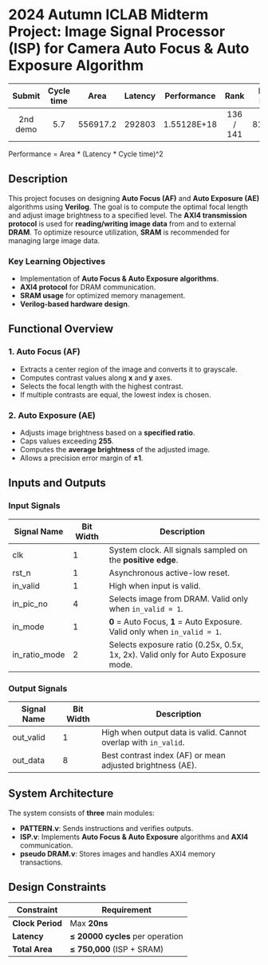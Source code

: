 # 2024 Autumn ICLAB Midterm Project: Image Signal Processor (ISP) for Camera Auto Focus & Auto Exposure Algorithm

| Submit | Cycle time | Area | Latency | Performance | Rank | Pass Rate|
| :---: | :---: | :---: | :---: | :---: | :---: | :---: |
| 2nd demo | 5.7 | 556917.2 | 292803 | 1.55128E+18 | 136 / 141 | 81.52% |

Performance = Area * (Latency * Cycle time)^2

## Description
This project focuses on designing **Auto Focus (AF)** and **Auto Exposure (AE)** algorithms using **Verilog**. The goal is to compute the optimal focal length and adjust image brightness to a specified level. The **AXI4 transmission protocol** is used for **reading/writing image data** from and to external **DRAM**. To optimize resource utilization, **SRAM** is recommended for managing large image data.

### **Key Learning Objectives**
- Implementation of **Auto Focus & Auto Exposure algorithms**.
- **AXI4 protocol** for DRAM communication.
- **SRAM usage** for optimized memory management.
- **Verilog-based hardware design**.

## Functional Overview

### **1. Auto Focus (AF)**
- Extracts a center region of the image and converts it to grayscale.
- Computes contrast values along **x** and **y** axes.
- Selects the focal length with the highest contrast.
- If multiple contrasts are equal, the lowest index is chosen.

### **2. Auto Exposure (AE)**
- Adjusts image brightness based on a **specified ratio**.
- Caps values exceeding **255**.
- Computes the **average brightness** of the adjusted image.
- Allows a precision error margin of **±1**.

## Inputs and Outputs
### **Input Signals**
| Signal Name | Bit Width | Description |
|------------|----------|-------------|
| clk        | 1        | System clock. All signals sampled on the **positive edge**. |
| rst_n      | 1        | Asynchronous active-low reset. |
| in_valid   | 1        | High when input is valid. |
| in_pic_no  | 4        | Selects image from DRAM. Valid only when `in_valid = 1`. |
| in_mode    | 1        | **0** = Auto Focus, **1** = Auto Exposure. Valid only when `in_valid = 1`. |
| in_ratio_mode | 2    | Selects exposure ratio (0.25x, 0.5x, 1x, 2x). Valid only for Auto Exposure mode. |

### **Output Signals**
| Signal Name  | Bit Width | Description |
|-------------|----------|-------------|
| out_valid   | 1        | High when output data is valid. Cannot overlap with `in_valid`. |
| out_data    | 8        | Best contrast index (AF) or mean adjusted brightness (AE). |

## System Architecture
The system consists of **three** main modules:
- **PATTERN.v**: Sends instructions and verifies outputs.
- **ISP.v**: Implements **Auto Focus & Auto Exposure** algorithms and **AXI4** communication.
- **pseudo DRAM.v**: Stores images and handles AXI4 memory transactions.

## Design Constraints
| Constraint | Requirement |
|------------|------------|
| **Clock Period** | Max **20ns** |
| **Latency** | **≤ 20000 cycles** per operation |
| **Total Area** | **≤ 750,000** (ISP + SRAM) |
